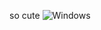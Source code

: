 so cute
![Windows](https://m.ccw.site/creator-college/images/4de87a9063023cce77f51b690ada9b88.jpg?x-oss-process=image%2Fformat%2Cwebp)